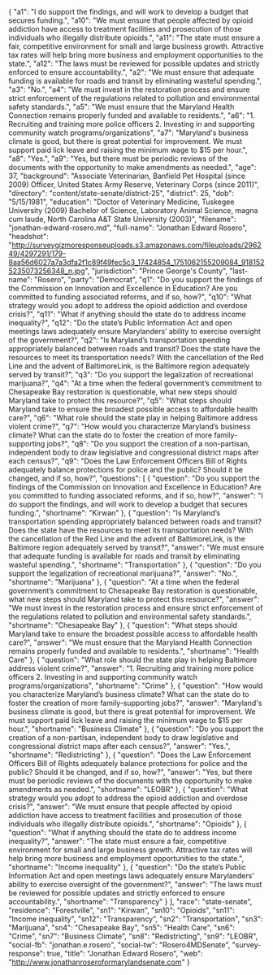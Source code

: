 {
  "a1": "I do support the findings, and will work to develop a budget that secures funding.",
  "a10": "We must ensure that people affected by opioid addiction have access to treatment facilities and prosecution of those individuals who illegally distribute opioids.",
  "a11": "The state must ensure a fair, competitive environment for small and large business growth.  Attractive tax rates will help bring more business and employment opportunities to the state.",
  "a12": "The laws must be reviewed for possible updates and strictly enforced to ensure accountability.",
  "a2": "We must ensure that adequate funding is available for roads and transit by eliminating wasteful spending.",
  "a3": "No.",
  "a4": "We must invest in the restoration process and ensure strict enforcement of the regulations related to pollution and environmental safety standards.",
  "a5": "We must ensure that the Maryland Health Connection remains properly funded and available to residents.",
  "a6": "1. Recruiting and training more police officers 2. Investing in and supporting community watch programs/organizations",
  "a7": "Maryland's business climate is good, but there is great potential for improvement.  We must support paid lick leave and raising the minimum wage to $15 per hour.",
  "a8": "Yes.",
  "a9": "Yes, but there must be periodic reviews of the documents with the opportunity to make amendments as needed.",
  "age": 37,
  "background": "Associate Veterinarian, Banfield Pet Hospital (since 2009) Officer, United States Army Reserve, Veterinary Corps (since 2011)",
  "directory": "content/state-senate/district-25",
  "district": 25,
  "dob": "5/15/1981",
  "education": "Doctor of Veterinary Medicine, Tuskegee University (2009) Bachelor of Science, Laboratory Animal Science, magna cum laude, North Carolina A&T State University (2003)",
  "filename": "jonathan-edward-rosero.md",
  "full-name": "Jonathan Edward Rosero",
  "headshot": "http://surveygizmoresponseuploads.s3.amazonaws.com/fileuploads/296249/4297291/179-8aa56d6027a7a3dfa2f1c89f49fec5c3_17424854_1751062155209084_9181525235073256348_n.jpg",
  "jurisdiction": "Prince George's County",
  "last-name": "Rosero",
  "party": "Democrat",
  "q1": "Do you support the findings of the Commission on Innovation and Excellence in Education? Are you committed to funding associated reforms, and if so, how?",
  "q10": "What strategy would you adopt to address the opioid addiction and overdose crisis?",
  "q11": "What if anything should the state do to address income inequality?",
  "q12": "Do the state’s Public Information Act and open meetings laws adequately ensure Marylanders’ ability to exercise oversight of the government?",
  "q2": "Is Maryland’s transportation spending appropriately balanced between roads and transit? Does the state have the resources to meet its transportation needs? With the cancellation of the Red Line and the advent of BaltimoreLink, is the Baltimore region adequately served by transit?",
  "q3": "Do you support the legalization of recreational marijuana?",
  "q4": "At a time when the federal government’s commitment to Chesapeake Bay restoration is questionable, what new steps should Maryland take to protect this resource?",
  "q5": "What steps should Maryland take to ensure the broadest possible access to affordable health care?",
  "q6": "What role should the state play in helping Baltimore address violent crime?",
  "q7": "How would you characterize Maryland’s business climate? What can the state do to foster the creation of more family-supporting jobs?",
  "q8": "Do you support the creation of a non-partisan, independent body to draw legislative and congressional district maps after each census?",
  "q9": "Does the Law Enforcement Officers Bill of Rights adequately balance protections for police and the public? Should it be changed, and if so, how?",
  "questions": [
    {
      "question": "Do you support the findings of the Commission on Innovation and Excellence in Education? Are you committed to funding associated reforms, and if so, how?",
      "answer": "I do support the findings, and will work to develop a budget that secures funding.",
      "shortname": "Kirwan"
    },
    {
      "question": "Is Maryland’s transportation spending appropriately balanced between roads and transit? Does the state have the resources to meet its transportation needs? With the cancellation of the Red Line and the advent of BaltimoreLink, is the Baltimore region adequately served by transit?",
      "answer": "We must ensure that adequate funding is available for roads and transit by eliminating wasteful spending.",
      "shortname": "Transportation"
    },
    {
      "question": "Do you support the legalization of recreational marijuana?",
      "answer": "No.",
      "shortname": "Marijuana"
    },
    {
      "question": "At a time when the federal government’s commitment to Chesapeake Bay restoration is questionable, what new steps should Maryland take to protect this resource?",
      "answer": "We must invest in the restoration process and ensure strict enforcement of the regulations related to pollution and environmental safety standards.",
      "shortname": "Chesapeake Bay"
    },
    {
      "question": "What steps should Maryland take to ensure the broadest possible access to affordable health care?",
      "answer": "We must ensure that the Maryland Health Connection remains properly funded and available to residents.",
      "shortname": "Health Care"
    },
    {
      "question": "What role should the state play in helping Baltimore address violent crime?",
      "answer": "1. Recruiting and training more police officers 2. Investing in and supporting community watch programs/organizations",
      "shortname": "Crime"
    },
    {
      "question": "How would you characterize Maryland’s business climate? What can the state do to foster the creation of more family-supporting jobs?",
      "answer": "Maryland's business climate is good, but there is great potential for improvement.  We must support paid lick leave and raising the minimum wage to $15 per hour.",
      "shortname": "Business Climate"
    },
    {
      "question": "Do you support the creation of a non-partisan, independent body to draw legislative and congressional district maps after each census?",
      "answer": "Yes.",
      "shortname": "Redistricting"
    },
    {
      "question": "Does the Law Enforcement Officers Bill of Rights adequately balance protections for police and the public? Should it be changed, and if so, how?",
      "answer": "Yes, but there must be periodic reviews of the documents with the opportunity to make amendments as needed.",
      "shortname": "LEOBR"
    },
    {
      "question": "What strategy would you adopt to address the opioid addiction and overdose crisis?",
      "answer": "We must ensure that people affected by opioid addiction have access to treatment facilities and prosecution of those individuals who illegally distribute opioids.",
      "shortname": "Opioids"
    },
    {
      "question": "What if anything should the state do to address income inequality?",
      "answer": "The state must ensure a fair, competitive environment for small and large business growth.  Attractive tax rates will help bring more business and employment opportunities to the state.",
      "shortname": "Income inequality"
    },
    {
      "question": "Do the state’s Public Information Act and open meetings laws adequately ensure Marylanders’ ability to exercise oversight of the government?",
      "answer": "The laws must be reviewed for possible updates and strictly enforced to ensure accountability.",
      "shortname": "Transparency"
    }
  ],
  "race": "state-senate",
  "residence": "Forestville",
  "sn1": "Kirwan",
  "sn10": "Opioids",
  "sn11": "Income inequality",
  "sn12": "Transparency",
  "sn2": "Transportation",
  "sn3": "Marijuana",
  "sn4": "Chesapeake Bay",
  "sn5": "Health Care",
  "sn6": "Crime",
  "sn7": "Business Climate",
  "sn8": "Redistricting",
  "sn9": "LEOBR",
  "social-fb": "jonathan.e.rosero",
  "social-tw": "Rosero4MDSenate",
  "survey-response": true,
  "title": "Jonathan Edward Rosero",
  "web": "http://www.jonathanroseroformarylandsenate.com"
}
